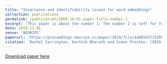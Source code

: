 ```yaml
---
title: "Invariance and identifiability issues for word embeddings"
collection: publications
permalink: /publication/2009-10-01-paper-title-number-1
excerpt: 'This paper is about the number 1. The number 2 is left for future work.'
date: 2019-12-01
venue: 'NEURIPS'
paperurl: 'https://proceedings.neurips.cc/paper/2019/file/44885837c518b06e3f98b41ab8cedc0f-Paper.pdf'
citation: 'Rachel Carrington, Karthik Bharath and Simon Preston. (2019) &quot;Invariance and identifiability issues for word embeddings&quot; <i>Advances in Neural Information Processing Systems (NEURIPS)</i>. 32.'
---
```


[Download paper here](https://proceedings.neurips.cc/paper/2019/file/44885837c518b06e3f98b41ab8cedc0f-Paper.pdf)
